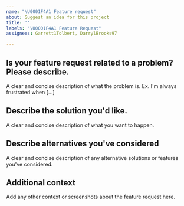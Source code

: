 ```yaml
---
name: "\U0001F4A1 Feature request"
about: Suggest an idea for this project
title: ''
labels: "\U0001F4A1 Feature Request"
assignees: Garrett1Tolbert, DarrylBrooks97

---
```


## Is your feature request related to a problem? Please describe.
A clear and concise description of what the problem is. Ex. I'm always frustrated when [...]

## Describe the solution you'd like.
A clear and concise description of what you want to happen.

## Describe alternatives you've considered
A clear and concise description of any alternative solutions or features you've considered.

## Additional context
Add any other context or screenshots about the feature request here.

